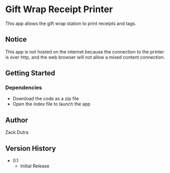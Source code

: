 # Gift Wrap Receipt Printer

This app allows the gift wrap station to print receipts and tags.

## Notice

This app is not hosted on the internet because the connection to the printer is over http, and the web browser will not allow a mixed content connection.

## Getting Started

### Dependencies

* Download the code as a zip file
* Open the index file to launch the app



## Author
Zack Dutra


## Version History

* 0.1
    * Initial Release
